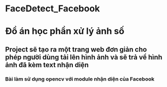 # FaceDetect_Facebook
# Đồ án học phần xử lý ảnh số 
## Project sẽ tạo ra  một trang web đơn giản cho phép người dùng tải lên hình ảnh và sẽ trả về hình ảnh đã kèm text nhận diện 
### Bài làm sử dụng opencv với module nhận diện của Facebook
